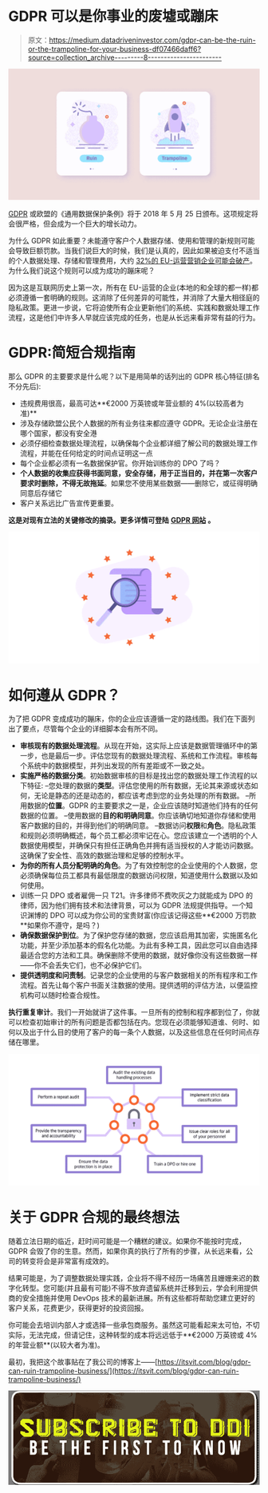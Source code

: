 # GDPR 可以是你事业的废墟或蹦床

> 原文：<https://medium.datadriveninvestor.com/gdpr-can-be-the-ruin-or-the-trampoline-for-your-business-df07466daff6?source=collection_archive---------8----------------------->

![](img/8d40ec8db49c95407ba9421088775e2b.png)

[GDPR](https://www.eugdpr.org/) 或欧盟的《通用数据保护条例》将于 2018 年 5 月 25 日颁布。这项规定将会很严格，但会成为一个巨大的增长动力。

为什么 GDPR 如此重要？未能遵守客户个人数据存储、使用和管理的新规则可能会导致巨额罚款。当我们说巨大的时候，我们是认真的，因此如果被迫支付不适当的个人数据处理、存储和管理费用，大约 [32%的 EU-运营营销企业可能会破产](http://www.dataiq.co.uk/news/only-half-all-marketers-feel-they-are-prepared-gdpr)。为什么我们说这个规则可以成为成功的蹦床呢？

因为这是互联网历史上第一次，所有在 EU-运营的企业(本地的和全球的都一样)都必须遵循一套明确的规则。这消除了任何差异的可能性，并消除了大量大相径庭的隐私政策。更进一步说，它将迫使所有企业更新他们的系统、实践和数据处理工作流程，这是他们中许多人早就应该完成的任务，也是从长远来看非常有益的行为。

# GDPR:简短合规指南

那么 GDPR 的主要要求是什么呢？以下是用简单的话列出的 GDPR 核心特征(排名不分先后):

*   违规费用很高，最高可达**€2000 万英镑或年营业额的 4%(以较高者为准)**
*   涉及存储欧盟公民个人数据的所有业务往来都应遵守 GDPR。无论企业注册在哪个国家，都没有安全港
*   必须仔细检查数据处理流程，以确保每个企业都详细了解公司的数据处理工作流程，并能在任何给定的时间点证明这一点
*   每个企业都必须有一名数据保护官。你开始训练你的 DPO 了吗？
*   **个人数据的收集应获得书面同意，安全存储，用于正当目的，并在第一次客户要求时删除，不得无故拖延**。如果您不使用某些数据——删除它，或征得明确同意后存储它
*   客户关系远比广告宣传更重要。

**这是对现有立法的关键修改的摘录。更多详情可登陆** [**GDPR 网站**](https://www.eugdpr.org/key-changes.html) **。**

![](img/195615581081146a0c2982fb4c70702a.png)

# 如何遵从 GDPR？

为了把 GDPR 变成成功的蹦床，你的企业应该遵循一定的路线图。我们在下面列出了要点，尽管每个企业的详细脚本会有所不同。

*   **审核现有的数据处理流程**。从现在开始，这实际上应该是数据管理循环中的第一步，也是最后一步。评估您现有的数据处理流程、系统和工作流程。审核每个系统中的数据模型，并列出发现的所有差距或不一致之处。
*   **实施严格的数据分类**。初始数据审核的目标是找出您的数据处理工作流程的以下特征:
    –您处理的数据的**类型**。评估您使用的所有数据，无论其来源或状态如何，无论是静态的还是动态的，都应该考虑到您的业务处理的所有数据。
    –所用数据的**位置**。GDPR 的主要要求之一是，企业应该随时知道他们持有的任何数据的位置。
    –使用数据的**目的和明确同意**。你应该确切地知道你存储和使用客户数据的目的，并得到他们的明确同意。
    –数据访问**权限**和**角色**。隐私政策和规则必须明确概述，每个员工都必须牢记在心。您应该建立一个透明的个人数据使用模型，并确保只有担任正确角色并拥有适当授权的人才能访问数据。这确保了安全性、高效的数据治理和足够的控制水平。
*   **为你的所有人员分配明确的角色**。为了有效控制您的企业使用的个人数据，您必须确保每位员工都具有最低限度的数据访问权限，知道使用什么数据以及如何使用。
*   训练一只 DPO 或者雇佣一只 T21。许多律师不费吹灰之力就能成为 DPO 的律师，因为他们拥有技术和法律背景，可以为 GDPR 法规提供指导。一个知识渊博的 DPO 可以成为你公司的宝贵财富(你应该记得这些**€2000 万罚款**如果你不遵守，是吗？)
*   **确保数据保护到位**。为了保护您存储的数据，您应该启用其加密，实施匿名化功能，并至少添加基本的假名化功能。为此有多种工具，因此您可以自由选择最适合您的方法和工具。确保删除不使用的数据，就好像你没有这些数据一样——你不会丢失它们，也不必保护它们。
*   **提供透明度和问责制**。记录您的企业使用的与客户数据相关的所有程序和工作流程。首先让每个客户书面关注数据的使用。提供透明的评估方法，以便监控机构可以随时检查合规性。

**执行重复审计**。我们一开始就讲了这件事。一旦所有的控制和程序都到位了，你就可以检查初始审计的所有问题是否都包括在内。您现在必须能够知道谁、何时、如何以及出于什么目的使用了客户的每一条个人数据，以及这些信息在任何时间点存储在哪里。

![](img/0a580ddba94171fc9308c74156260b68.png)

# 关于 GDPR 合规的最终想法

随着立法日期的临近，赶时间可能是一个糟糕的建议。如果你不能按时完成，GDPR 会毁了你的生意。然而，如果你真的执行了所有的步骤，从长远来看，公司的转变将会是非常富有成效的。

结果可能是，为了调整数据处理实践，企业将不得不经历一场痛苦且姗姗来迟的数字化转型。您可能(并且最有可能)不得不放弃遗留系统并迁移到云，学会利用提供商的安全措施并使用 DevOps 技术的最新进展。所有这些都将帮助您建立更好的客户关系，花费更少，获得更好的投资回报。

你可能会去培训内部人才或选择一些承包商服务。虽然这可能看起来太可怕，不切实际，无法完成，但请记住，这种转型的成本将远远低于**€2000 万英镑或 4%的年营业额**(以较大者为准)。

最初，我把这个故事贴在了我公司的博客上——[https://itsvit.com/blog/gdpr-can-ruin-trampoline-business/](https://itsvit.com/blog/gdpr-can-ruin-trampoline-business/)

[![](img/b6f926ec4f9727dcfb41809c9f59a85e.png)](http://eepurl.com/dqWBH1)